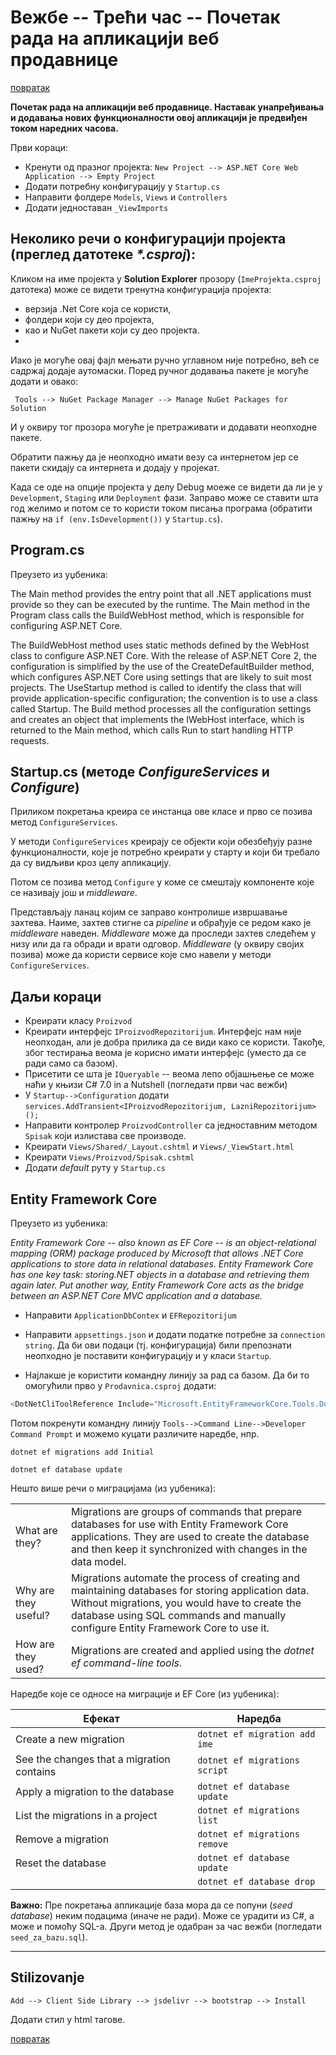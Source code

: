 # Вежбе -- Трећи час -- Почетак рада на апликацији веб продавнице

[повратак](../../README.md)

**Почетак рада на апликацији веб продавнице. Наставак унапређивања и додавања нових функционалности овој апликацији је предвиђен током наредних часова.**


Први кораци:
* Кренути од празног пројекта: `New Project --> ASP.NET Core Web Application --> Empty Project`
* Додати потребну конфигурацију у `Startup.cs` 
* Направити фолдере `Models`, `Views` и `Controllers`
* Додати једноставан `_ViewImports`

## Неколико речи о конфигурацији пројекта (преглед датотеке _*.csproj_):

Кликом на име пројекта у **Solution Explorer** прозору (`ImeProjekta.csproj` датотека) може се видети тренутна конфигурација пројекта:
- верзија .Net Core која се користи, 
- фолдери који су део пројекта, 
- као и NuGet пакети који су део пројекта.
- 
Иако је могуће овај фајл мењати ручно углавном није потребно, већ се садржај додаје аутомаски.
Поред ручног додавања пакете је могуће додати и овако: 

` Tools --> NuGet Package Manager --> Manage NuGet Packages for Solution`

И у оквиру тог прозора могуће је претраживати и додавати неопходне пакете.

Oбратити пажњу да је неопходно имати везу са интернетом јер се пакети скидају са интернета и додају у пројекат.

Када се оде на опције пројекта у делу Debug моеже се видети да ли је у `Development`, `Staging` 
или `Deployment` фази. Заправо може се ставити шта год желимо и потом се то користи током
писања програма (обратити пажњу на `if (env.IsDevelopment())` у `Startup.cs`).

## Program.cs

Преузето из уџбеника:

The Main method provides the entry point that all .NET applications must
provide so they can be  executed by the runtime. The Main method in the
Program class calls the BuildWebHost method, which is  responsible for
configuring ASP.NET Core.

The BuildWebHost method uses static methods defined by the WebHost class to
configure ASP.NET Core.  With the release of ASP.NET Core 2, the configuration
is simplified by the use of the CreateDefaultBuilder  method, which configures
ASP.NET Core using settings that are likely to suit most projects. The
UseStartup  method is called to identify the class that will provide
application-specific configuration; the convention  is to use a class called
Startup. The Build method processes all the  configuration settings and
creates an object that implements the IWebHost interface, which is returned to
the  Main method, which calls Run to start handling HTTP requests.

## Startup.cs (методе _ConfigureServices_ и _Configure_)

Приликом покретања креира се инстанца ове класе и прво се позива метод `ConfigureServices`.

У методи `ConfigureServices` креирају се објекти који обезбеђују разне функционалности, које 
је потребно креирати у старту и који би требало да су видљиви кроз целу апликацију.

Потом се позива метод `Configure` у коме се смештају компоненте које се називају још и _middleware_.

Представљају ланац којим се заправо контролише извршавање захтева. Наиме, захтев стигне са 
_pipeline_ и обрађује се редом како је _middleware_ наведен. _Middleware_ може да проследи захтев следећем у низу или
да га обради и врати одговор.  _Middleware_ (у оквиру својих позива) може да користи сервисе које смо навели у методи `ConfigureServices`.


## Даљи кораци

* Креирати класу `Proizvod`
* Креирати интерфејс `IProizvodRepozitorijum`. Интерфејс нам није неопходан, али је добра прилика да се види како се користи. Такође, због тестирања веома је корисно имати интерфејс (уместо да се ради само са базом).
* Присетити се шта је `IQueryable` -- веома лепо објашњење се може наћи у књизи C# 7.0 in a Nutshell (погледати први час вежби)
* У `Startup-->Configuration` додати `services.AddTransient<IProizvodRepozitorijum, LazniRepozitorijum>();`
* Направити контролер `ProizvodController` са једноставним методом `Spisak` који излистава све производе.
* Креирати `Views/Shared/_Layout.cshtml` и `Views/_ViewStart.html`
* Креирати `Views/Proizvod/Spisak.cshtml`
* Додати _default_ руту у `Startup.cs`

## Entity Framework Core

Преузето из уџбеника:

_Entity Framework Core -- also known as EF Core -- is an object-relational mapping (ORM) package produced 
by Microsoft that allows .NET Core applications to store data in relational databases.
Entity Framework Core has one key task: storing.NET objects in a database and retrieving them again later. 
Put another way, Entity Framework Core acts as the bridge between an ASP.NET Core MVC application and 
a database._


* Направити `ApplicationDbContex` и `EFRepozitorijum`
* Направити `appsettings.json` и додати податке потребне за `connection string`. Да би ови подаци (тј. конфигурација) били
препознати неопходно је поставити конфигурацију и у класи `Startup`.

* Најлакше је користити командну линију за рад са базом. Да би то омогућили прво у `Prodavnica.csproj` додати:
```csharp
<DotNetCliToolReference Include="Microsoft.EntityFrameworkCore.Tools.DotNet" Version="2.0.0" />
```

Потом покренути командну линију `Tools-->Command Line-->Developer Command Prompt` и можемо куцати различите наредбе, нпр.

`dotnet ef migrations add Initial`

`dotnet ef database update`

Нешто више речи о миграцијама (из уџбеника):

|| |
| ------------------ |-------------------------------------------- |
|What are they?      |Migrations are groups of commands that prepare databases for use with Entity Framework Core applications. They are used to create the database                     and then keep it synchronized with changes in the data model.|
|Why are they useful?|Migrations automate the process of creating and maintaining databases for storing application data. Without migrations, you would have to create the                     database using SQL commands and manually configure Entity Framework                       Core to use it.|
|How are they used?  |Migrations are created and applied using the _dotnet ef command-line tools_.|

Наредбе које се односе на миграције и EF Core (из уџбеника):

|Ефекат      | Наредба |
| ------------------ |-------------------------------------------- |
|Create a new migration                                 | `dotnet ef migration add ime` |
|See the changes that a migration contains              | `dotnet ef migrations script`  |
| Apply a migration to the database                     | `dotnet ef database update`    |
| List the migrations in a project                      | `dotnet ef migrations list`    |
| Remove a migration                                    | `dotnet ef migrations remove`  |
| Reset the database                                    | `dotnet ef database update`   |
|                                                      |    `dotnet ef database drop`      |



**Важно:** Пре покретања апликацијe база мора да се попуни (_seed database_) неким подацима (иначе не ради). Може се урадити из C#, а може и помоћу SQL-а. Други метод је одабран за час вежби (погледати `seed_za_bazu.sql`).

---
## Stilizovanje

`Add --> Client Side Library --> jsdelivr --> bootstrap --> Install`

Додати стил у html тагове.

[повратак](../../README.md)